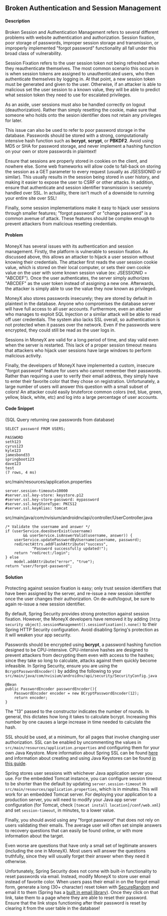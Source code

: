 ## Broken Authentication and Session Management

#### Description

Broken Session and Authentication Management refers to several different problems with website authentication and authorization. Session fixation, poor storage of passwords, improper session storage and transmission, or improperly implemented "forgot password" functionality all fall under this broad class of vulnerability.

Session Fixation refers to the user session token not being refreshed when they reauthenticate themselves. The most common scenario this occurs in is when session tokens are assigned to unauthenticated users, who then authenticate themselves by logging in. At that point, a new session token must be generated and given to the user. Otherwise, if an attacker is able to malicious set the user session to a known value, they will be able to predict what session token they need to use for escalated privileges.

As an aside, user sessions must also be handled correctly on logout (deauthorization). Rather than simply resetting the cookie, make sure that someone who holds onto the sesion identifier does not retain any privileges for later.

This issue can also be used to refer to poor password storage in the database. Passwords should be stored with a strong, computationally intensive hash function such as **bcrypt**, **scrypt**, or **PBKDF2**. Avoid using MD5 or SHA for password storage, and never implement a hashing function on your own or store passwords in plaintext!

Ensure that sessions are properly stored in cookies on the client, and nowhere else. Some web frameworks will allow code to fall-back on storing the session as a GET parameter to every request (usually as JSESSIONID or similar). This usually results in the session being stored in user history, and making it easier to expose the user to CSRF or other attacks. In addition, ensure that authenticate and session identifier transmission is securely handled over SSL. In actuality, there isn't much of a downside to running your entire site over SSL!

Finally, some session implementations make it easy to hijack user sessions through smaller features; "forgot password" or "change password" is a common avenue of attack. These features should be complex enough to prevent attackers from malicious resetting credentials.

#### Problem

MoneyX has several issues with its authentication and session management. Firstly, the platform is vulnerable to session fixation. As discussed above, this allows an attacker to hijack a user session without knowing their credentials. The attacker first reads the user session cookie value, which is stored on their local computer, or sets their own cookie value on the user with some known session value (ex: JSESSIONID = "ABCDEF"). Once the user authenticates, the server simply authorizes "ABCDEF" as the user token instead of assigning a new one. Afterwards, the attacker is simply able to use the value they now known as privileged.

MoneyX also stores passwords insecurely; they are stored by default in plaintext in the database. Anyone who compromises the database server will have full access to all user accounts. Furthermore, even an attacker who manages to exploit SQL Injection or a similar attack will be able to read off user credentials. The system also lacks SSL overall, so authentication is not protected when it passes over the network. Even if the passwords were encrypted, they could still be read as the user logs in.

Sessions in MoneyX are valid for a long period of time, and stay valid even when the server is restarted. This lack of a proper session timeout means that attackers who hijack user sessions have large windows to perform malicious activity.

Finally, the developers of MoneyX have implemented a custom, insecure "forgot password" feature for users who cannot remember their passwords. Rather than requiring a user to verify their email address, they simply have to enter their favorite color that they chose on registration. Unfortunately, a large number of users will answer this question with a small subset of colors! An attacker could easily bruteforce common colors (red, blue, green, yellow, black, white, etc) and log into a large percentage of user accounts.



#### Code Snippet
(SQL Query returning raw passwords from database)

```
SELECT password FROM USERS;

PASSWORD  
seth123
cyrus123
kyle123
jamesbond33
springboot123
dave123
test
(7 rows, 4 ms)
```
src/main/resources/application.properties

```
server.session-timeout=10000
#server.ssl.key-store: keystore.p12
#server.ssl.key-store-password: mypassword
#server.ssl.keyStoreType: PKCS12
#server.ssl.keyAlias: tomcat
```

src/main/java/com/nvisium/androidnv/api/controller/UserController.java

```
/* Validate the username and answer */
if (userService.doesUserExist(username)
		&& userService.isAnswerValid(username, answer)) {
	userService.updatePasswordByUsername(username, password);
	redirectAttrs.addFlashAttribute("success",
			"Password successfully updated!");
	return "redirect:/login";
} else
	model.addAttribute("error", "true");
return "user/forgot-password";
```

#### Solution

Protecting against session fixation is easy; only trust session identifiers that have been assigned by the server, and re-issue a new session identifer once the user changes their authorization. On de-auth/logout, be sure to again re-issue a new session identifier.

By default, Spring Security provides strong protection against session fixation. However, the MoneyX developers have removed it by adding ```[http security object].sessionManagement().sessionFixation().none()``` to their Spring HTTP Security configuration. Avoid disabling Spring's protection as it will weaken your app security.

Passwords should be encrypted using **bcrypt**, a password hashing function designed to be CPU-intensive. CPU-intensive hashes are designed to prevent attackers from decrypting them even with access to the hashes; since they take so long to calculate, attacks against them quickly become infeasible. In Spring Security, ensure you are using the ```BcryptPasswordEncoder()``` by adding the following to your ```src/main/java/com/nvisium/androidnv/api/security/SecurityConfig.java```

```
@Bean
public PasswordEncoder passwordEncoder(){
	PasswordEncoder encoder = new BCryptPasswordEncoder(12);
	return encoder;
}
```

The "13" passed to the constructor indicates the number of rounds. In general, this dictates how long it takes to calculate bcrypt. Increasing this number by one causes a large increase in time needed to calculate the hash.

SSL should be used, at a minimum, for all pages that involve changing user authorization. SSL can be enabled by uncommenting the values in ```src/main/resources/application.properties``` and configuring them for your own Java Keystore. More information about Spring SSL can be found [here](http://docs.spring.io/spring-boot/docs/current-SNAPSHOT/reference/htmlsingle/#howto-configure-ssl) and information about creating and using Java Keystores can be found [in this guide](https://www.digitalocean.com/community/tutorials/java-keytool-essentials-working-with-java-keystores).

Spring stores user sessions with whichever Java application server you use. For the embedded Tomcat instance, you can configure session timeout to be shorter than the default by updating ```server.session-timeout``` in ```src/main/resources/application.properties```, which is in minutes. This will work for an embedded Tomcat server. For deploying your application to a production server, you will need to modify your Java app server configuration (for Tomcat, check ```[tomcat install location]/conf/web.xml```) and set ```session-timeout```, in minutes, to a lower value.

Finally, you should avoid using any "forgot password" that does not rely on users validating their emails. The average user will often set simple answers to recovery questions that can easily be found online, or with more information about the target.

Even worse are questions that have only a small set of legitimate answers (including the one in MoneyX). Most users will answer the questions truthfully, since they will usually forget their answer when they need it otherwise.

Unfortunately, Spring Security does not come with built-in functionality to reset passwords via email. Instead, modify MoneyX to store user email instead of favorite color. When users pass their email in on the forgot email form, generate a long (30+ character) reset token with [SecureRandom](https://docs.oracle.com/javase/8/docs/api/java/security/SecureRandom.html) and email it to them (Spring has a [built in email library](http://docs.spring.io/spring-framework/docs/current/spring-framework-reference/html/mail.html)). Once they click on that link, take them to a page where they are able to reset their password. Ensure that the link stops functioning after their password is reset by clearing it from the user table in the database!